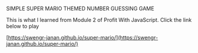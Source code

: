 SIMPLE SUPER MARIO THEMED NUMBER GUESSING GAME

This is what I learned from Module 2 of Profit With JavaScript. Click the link below to play

[https://swengr-janan.github.io/super-mario/](https://swengr-janan.github.io/super-mario/)
